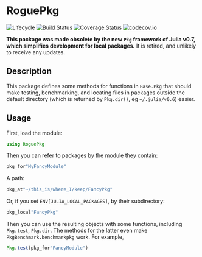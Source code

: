 # RoguePkg

![Lifecycle](https://img.shields.io/badge/lifecycle-retired-orange.svg)
[![Build Status](https://travis-ci.org/tpapp/RoguePkg.jl.svg?branch=master)](https://travis-ci.org/tpapp/RoguePkg.jl)
[![Coverage Status](https://coveralls.io/repos/tpapp/RoguePkg.jl/badge.svg?branch=master&service=github)](https://coveralls.io/github/tpapp/RoguePkg.jl?branch=master)
[![codecov.io](http://codecov.io/github/tpapp/RoguePkg.jl/coverage.svg?branch=master)](http://codecov.io/github/tpapp/RoguePkg.jl?branch=master)

**This package was made obsolete by the new `Pkg` framework of Julia v0.7, which simplifies development for local packages.** It is retired, and unlikely to receive any updates.

## Description

This package defines some methods for functions in `Base.Pkg` that should make testing, benchmarking, and locating files in packages outside the default directory (which is returned by `Pkg.dir()`, eg `~/.julia/v0.6`) easier.

## Usage

First, load the module:

```julia
using RoguePkg
```

Then you can refer to packages by the module they contain:

```julia
pkg_for"MyFancyModule"
```

A path:
```julia
pkg_at"~/this_is/where_I/keep/FancyPkg"
```

Or, if you set `ENV[JULIA_LOCAL_PACKAGES]`, by their subdirectory:
```julia
pkg_local"FancyPkg"
```

Then you can use the resulting objects with some functions, including `Pkg.test`, `Pkg.dir`. The methods for the latter even make `PkgBenchmark.benchmarkpkg` work. For example,

```julia
Pkg.test(pkg_for"FancyModule")
```
